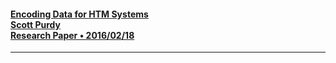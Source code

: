 #### [Encoding Data for HTM Systems <br> Scott Purdy <br> Research Paper • 2016/02/18][2]
--------------------------------------------------------------------------------

[2]: https://arxiv.org/abs/1602.05925
